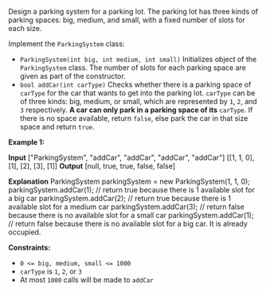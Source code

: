 
Design a parking system for a parking lot. The parking lot has three kinds of parking spaces: big, medium, and small, with a fixed number of slots for each size.

Implement the  `ParkingSystem`  class:

-   `ParkingSystem(int big, int medium, int small)`  Initializes object of the  `ParkingSystem`  class. The number of slots for each parking space are given as part of the constructor.
-   `bool addCar(int carType)`  Checks whether there is a parking space of  `carType`  for the car that wants to get into the parking lot.  `carType`  can be of three kinds: big, medium, or small, which are represented by  `1`,  `2`, and  `3`  respectively.  **A car can only park in a parking space of its** `carType`. If there is no space available, return  `false`, else park the car in that size space and return  `true`.

**Example 1:**

**Input**
["ParkingSystem", "addCar", "addCar", "addCar", "addCar"]
[[1, 1, 0], [1], [2], [3], [1]]
**Output**
[null, true, true, false, false]

**Explanation**
ParkingSystem parkingSystem = new ParkingSystem(1, 1, 0);
parkingSystem.addCar(1); // return true because there is 1 available slot for a big car
parkingSystem.addCar(2); // return true because there is 1 available slot for a medium car
parkingSystem.addCar(3); // return false because there is no available slot for a small car
parkingSystem.addCar(1); // return false because there is no available slot for a big car. It is already occupied.

**Constraints:**

-   `0 <= big, medium, small <= 1000`
-   `carType`  is  `1`,  `2`, or  `3`
-   At most  `1000`  calls will be made to  `addCar`